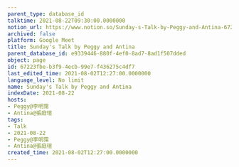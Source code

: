 ```yaml
---
parent_type: database_id
talktime: 2021-08-22T09:30:00.0000000
notion_url: https://www.notion.so/Sunday-s-Talk-by-Peggy-and-Antina-67223fbeb3f94ecb99e7f436275c4df7
archived: false
platform: Google Meet
title: Sunday's Talk by Peggy and Antina
parent_database_id: e9339446-880f-4ef0-8ad7-8ad1f507dded
object: page
id: 67223fbe-b3f9-4ecb-99e7-f436275c4df7
last_edited_time: 2021-08-02T12:27:00.0000000
language_level: No limit
name: Sunday's Talk by Peggy and Antina
indexDate: 2021-08-22
hosts:
- Peggy@李明霈
- Antina@張庭瑄
tags:
- Talk
- 2021-08-22
- Peggy@李明霈
- Antina@張庭瑄
created_time: 2021-08-02T12:27:00.0000000
---
```







